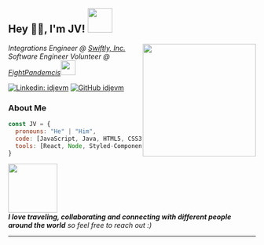 <h2> Hey 👋🏻, I'm JV! <img src="https://katalinszilardhungarianspecializedtranslations.files.wordpress.com/2018/05/tumblr_o2a9wxkfxi1r6l65eo1_1280.gif" width="50"></h2>
<img align='right' src="https://cdn.dribbble.com/users/3955123/screenshots/7133287/image.gif" width="230">
<p><em>Integrations Engineer @ <a href="https://goswift.ly/" target="_blank">Swiftly, Inc.</a> <br/>
Software Engineer Volunteer @ <a href="https://github.com/FightPandemics/FightPandemics" target="_blank">FightPandemcis</a><img src="https://media.giphy.com/media/WUlplcMpOCEmTGBtBW/giphy.gif" width="30"> 
</em></p>

[![Linkedin: idjevm](https://img.shields.io/badge/-idjevm-blue?style=round-square&logo=Linkedin&logoColor=white&link=https://www.linkedin.com/in/idjevm/)](https://www.linkedin.com/in/idjevm/)
[![GitHub idjevm](https://img.shields.io/github/followers/idjevm?label=follow&style=social)](https://github.com/idjevm )


### About Me

```javascript
const JV = {
  pronouns: "He" | "Him",
  code: [JavaScript, Java, HTML5, CSS3],
  tools: [React, Node, Styled-Components, Docker],
}
```

<img src="https://cdn.dribbble.com/users/140720/screenshots/4523961/google_community_friends_dribbble_800x600.gif" width="100"> <br/> <em><b>I love traveling, collaborating and connecting with different people around the world</b> so feel free to reach out :)</em>

---
